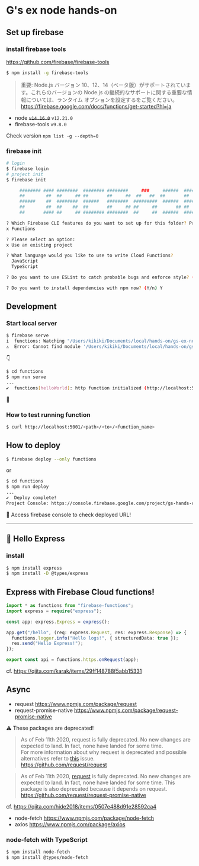 # G's ex node hands-on

## Set up firebase

### install firebase tools

https://github.com/firebase/firebase-tools

```sh
$ npm install -g firebase-tools
```

> 重要: Node.js バージョン 10、12、14（ベータ版）がサポートされています。これらのバージョンの Node.js の継続的なサポートに関する重要な情報については、ランタイム オプションを設定するをご覧ください。  
> https://firebase.google.com/docs/functions/get-started?hl=ja

- node ~~`v14.16.0`~~ `v12.21.0`
- firebase-tools `v9.8.0`

Check version `npm list -g --depth=0`

### firebase init

```sh
# login
$ firebase login
# project init
$ firebase init

     ######## #### ########  ######## ########     ###     ######  ########
     ##        ##  ##     ## ##       ##     ##  ##   ##  ##       ##
     ######    ##  ########  ######   ########  #########  ######  ######
     ##        ##  ##    ##  ##       ##     ## ##     ##       ## ##
     ##       #### ##     ## ######## ########  ##     ##  ######  ########

? Which Firebase CLI features do you want to set up for this folder? Press Space to select features, then Enter to confirm your choices.
x Functions

? Please select an option:
x Use an existing project

? What language would you like to use to write Cloud Functions?
  JavaScript
  TypeScript

? Do you want to use ESLint to catch probable bugs and enforce style? (Y/n) Y

? Do you want to install dependencies with npm now? (Y/n) Y
```

## Development

### Start local server

```sh
$ firebase serve
i  functions: Watching "/Users/kikiki/Documents/local/hands-on/gs-ex-node-lesson/functions" for Cloud Functions...
⚠  Error: Cannot find module '/Users/kikiki/Documents/local/hands-on/gs-ex-node-lesson/functions/lib/index.js'. Please verify that the package.json has a valid "main" entry
```

:point_down:

```sh
$ cd functions
$ npm run serve
...
✔  functions[helloWorld]: http function initialized (http://localhost:5001/gs-hands-on/us-central1/helloWorld).
```

:tada:

### How to test running function

```sh
$ curl http://localhost:5001/<path>/<to>/<function_name>
```

## How to deploy

```sh
$ firebase deploy --only functions
```

or

```sh
$ cd functions
$ npm run deploy
...
✔  Deploy complete!
Project Console: https://console.firebase.google.com/project/gs-hands-on/overview
```

:tada: Access firebase console to check deployed URL!

---

## :tractor: Hello Express

### install

```sh
$ npm install express
$ npm install -D @types/express
```

## Express with Firebase Cloud functions!

```ts
import * as functions from "firebase-functions";
import express = require("express");

const app: express.Express = express();

app.get("/hello", (req: express.Request, res: express.Response) => {
  functions.logger.info("Hello logs!", { structuredData: true });
  res.send("Hello Express!");
});

export const api = functions.https.onRequest(app);
```

cf. https://qiita.com/karak/items/29ff148788f5abb15331

## Async

- request https://www.npmjs.com/package/request
- request-promise-native https://www.npmjs.com/package/request-promise-native

:warning: These packages are deprecated!

> As of Feb 11th 2020, request is fully deprecated. No new changes are expected to land. In fact, none have landed for some time.  
> For more information about why request is deprecated and possible alternatives refer to [this](https://github.com/request/request/issues/3142) issue.  
> https://github.com/request/request

> As of Feb 11th 2020, [request](https://github.com/request/request) is fully deprecated. No new changes are expected to land. In fact, none have landed for some time. This package is also deprecated because it depends on request.  
> https://github.com/request/request-promise-native

cf. https://qiita.com/hide2018/items/0507e488d91e28592ca4

- node-fetch https://www.npmjs.com/package/node-fetch
- axios https://www.npmjs.com/package/axios

### node-fetch with TypeScript

```sh
$ npm install node-fetch
$ npm install @types/node-fetch
```
